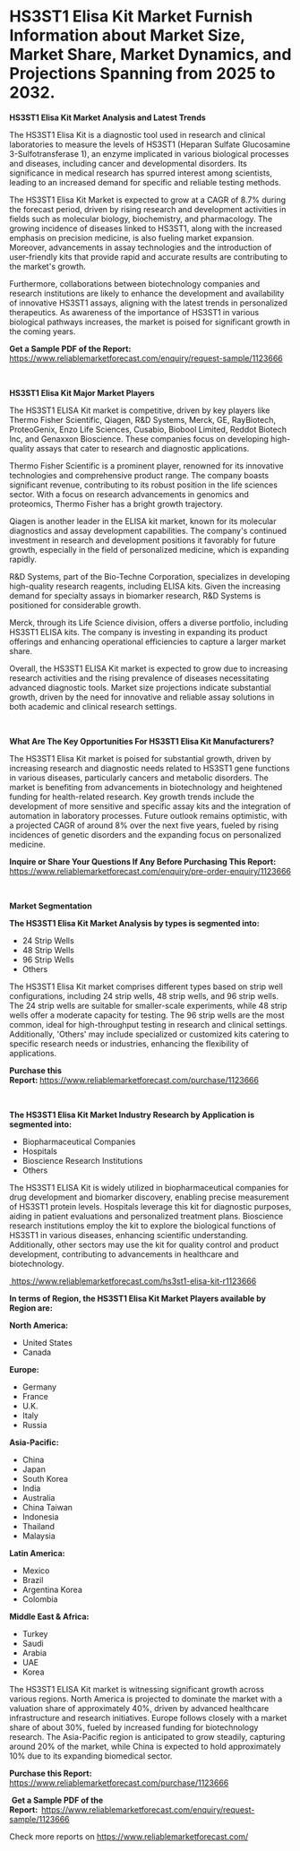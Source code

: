 <p><h1>HS3ST1 Elisa Kit Market Furnish Information about Market Size, Market Share, Market Dynamics, and Projections Spanning from 2025 to 2032.</h1></p><p><strong>HS3ST1 Elisa Kit Market Analysis and Latest Trends</strong></p>
<p><p>The HS3ST1 Elisa Kit is a diagnostic tool used in research and clinical laboratories to measure the levels of HS3ST1 (Heparan Sulfate Glucosamine 3-Sulfotransferase 1), an enzyme implicated in various biological processes and diseases, including cancer and developmental disorders. Its significance in medical research has spurred interest among scientists, leading to an increased demand for specific and reliable testing methods.</p><p>The HS3ST1 Elisa Kit Market is expected to grow at a CAGR of 8.7% during the forecast period, driven by rising research and development activities in fields such as molecular biology, biochemistry, and pharmacology. The growing incidence of diseases linked to HS3ST1, along with the increased emphasis on precision medicine, is also fueling market expansion. Moreover, advancements in assay technologies and the introduction of user-friendly kits that provide rapid and accurate results are contributing to the market's growth.</p><p>Furthermore, collaborations between biotechnology companies and research institutions are likely to enhance the development and availability of innovative HS3ST1 assays, aligning with the latest trends in personalized therapeutics. As awareness of the importance of HS3ST1 in various biological pathways increases, the market is poised for significant growth in the coming years.</p></p>
<p><strong>Get a Sample PDF of the Report:&nbsp;</strong> <a href="https://www.reliablemarketforecast.com/enquiry/request-sample/1123666?utm_campaign=1110&utm_medium=2&utm_source=Github&utm_content=ia&utm_term=03032025&utm_id=hs3st1-elisa-kit">https://www.reliablemarketforecast.com/enquiry/request-sample/1123666</a></p>
<p>&nbsp;</p>
<p><strong>HS3ST1 Elisa Kit Major Market Players</strong></p>
<p><p>The HS3ST1 ELISA Kit market is competitive, driven by key players like Thermo Fisher Scientific, Qiagen, R&D Systems, Merck, GE, RayBiotech, ProteoGenix, Enzo Life Sciences, Cusabio, Biobool Limited, Reddot Biotech Inc, and Genaxxon Bioscience. These companies focus on developing high-quality assays that cater to research and diagnostic applications.</p><p>Thermo Fisher Scientific is a prominent player, renowned for its innovative technologies and comprehensive product range. The company boasts significant revenue, contributing to its robust position in the life sciences sector. With a focus on research advancements in genomics and proteomics, Thermo Fisher has a bright growth trajectory.</p><p>Qiagen is another leader in the ELISA kit market, known for its molecular diagnostics and assay development capabilities. The company's continued investment in research and development positions it favorably for future growth, especially in the field of personalized medicine, which is expanding rapidly.</p><p>R&D Systems, part of the Bio-Techne Corporation, specializes in developing high-quality research reagents, including ELISA kits. Given the increasing demand for specialty assays in biomarker research, R&D Systems is positioned for considerable growth.</p><p>Merck, through its Life Science division, offers a diverse portfolio, including HS3ST1 ELISA kits. The company is investing in expanding its product offerings and enhancing operational efficiencies to capture a larger market share.</p><p>Overall, the HS3ST1 ELISA Kit market is expected to grow due to increasing research activities and the rising prevalence of diseases necessitating advanced diagnostic tools. Market size projections indicate substantial growth, driven by the need for innovative and reliable assay solutions in both academic and clinical research settings.</p></p>
<p>&nbsp;</p>
<p><strong>What Are The Key Opportunities For HS3ST1 Elisa Kit Manufacturers?</strong></p>
<p><p>The HS3ST1 Elisa Kit market is poised for substantial growth, driven by increasing research and diagnostic needs related to HS3ST1 gene functions in various diseases, particularly cancers and metabolic disorders. The market is benefiting from advancements in biotechnology and heightened funding for health-related research. Key growth trends include the development of more sensitive and specific assay kits and the integration of automation in laboratory processes. Future outlook remains optimistic, with a projected CAGR of around 8% over the next five years, fueled by rising incidences of genetic disorders and the expanding focus on personalized medicine.</p></p>
<p><strong>Inquire or Share Your Questions If Any Before Purchasing This Report:</strong> <a href="https://www.reliablemarketforecast.com/enquiry/pre-order-enquiry/1123666?utm_campaign=1110&utm_medium=2&utm_source=Github&utm_content=ia&utm_term=03032025&utm_id=hs3st1-elisa-kit">https://www.reliablemarketforecast.com/enquiry/pre-order-enquiry/1123666</a></p>
<p>&nbsp;</p>
<p><strong>Market Segmentation</strong></p>
<p><strong>The HS3ST1 Elisa Kit Market Analysis by types is segmented into:</strong></p>
<p><ul><li>24 Strip Wells</li><li>48 Strip Wells</li><li>96 Strip Wells</li><li>Others</li></ul></p>
<p><p>The HS3ST1 Elisa Kit market comprises different types based on strip well configurations, including 24 strip wells, 48 strip wells, and 96 strip wells. The 24 strip wells are suitable for smaller-scale experiments, while 48 strip wells offer a moderate capacity for testing. The 96 strip wells are the most common, ideal for high-throughput testing in research and clinical settings. Additionally, 'Others' may include specialized or customized kits catering to specific research needs or industries, enhancing the flexibility of applications.</p></p>
<p><strong>Purchase this Report:&nbsp;</strong><a href="https://www.reliablemarketforecast.com/purchase/1123666?utm_campaign=1110&utm_medium=2&utm_source=Github&utm_content=ia&utm_term=03032025&utm_id=hs3st1-elisa-kit">https://www.reliablemarketforecast.com/purchase/1123666</a></p>
<p>&nbsp;</p>
<p><strong>The HS3ST1 Elisa Kit Market Industry Research by Application is segmented into:</strong></p>
<p><ul><li>Biopharmaceutical Companies</li><li>Hospitals</li><li>Bioscience Research Institutions</li><li>Others</li></ul></p>
<p><p>The HS3ST1 ELISA Kit is widely utilized in biopharmaceutical companies for drug development and biomarker discovery, enabling precise measurement of HS3ST1 protein levels. Hospitals leverage this kit for diagnostic purposes, aiding in patient evaluations and personalized treatment plans. Bioscience research institutions employ the kit to explore the biological functions of HS3ST1 in various diseases, enhancing scientific understanding. Additionally, other sectors may use the kit for quality control and product development, contributing to advancements in healthcare and biotechnology.</p></p>
<p><a href="https://www.reliablemarketforecast.com/hs3st1-elisa-kit-r1123666?utm_campaign=1110&utm_medium=2&utm_source=Github&utm_content=ia&utm_term=03032025&utm_id=hs3st1-elisa-kit">&nbsp;https://www.reliablemarketforecast.com/hs3st1-elisa-kit-r1123666</a></p>
<p><strong>In terms of Region, the HS3ST1 Elisa Kit Market Players available by Region are:</strong></p>
<p>
    <p> <strong> North America: </strong>
        <ul>
            <li>United States</li>
            <li>Canada</li>
        </ul>
        </p> 
    <p> <strong> Europe: </strong>
        <ul>
            <li>Germany</li>
            <li>France</li>
            <li>U.K.</li>
            <li>Italy</li>
            <li>Russia</li>
        </ul>
        </p> 
    <p> <strong> Asia-Pacific: </strong>
        <ul>
            <li>China</li>
            <li>Japan</li>
            <li>South Korea</li>
            <li>India</li>
            <li>Australia</li>
            <li>China Taiwan</li>
            <li>Indonesia</li>
            <li>Thailand</li>
            <li>Malaysia</li>
        </ul>
        </p> 
    <p> <strong> Latin America: </strong>
        <ul>
            <li>Mexico</li>
            <li>Brazil</li>
            <li>Argentina Korea</li>
            <li>Colombia</li>
        </ul>
        </p> 
    <p> <strong> Middle East & Africa: </strong>
        <ul>
            <li>Turkey</li>
            <li>Saudi</li>
            <li>Arabia</li>
            <li>UAE</li>
            <li>Korea</li>
        </ul>
    </p>
    </p>
<p><p>The HS3ST1 ELISA Kit market is witnessing significant growth across various regions. North America is projected to dominate the market with a valuation share of approximately 40%, driven by advanced healthcare infrastructure and research initiatives. Europe follows closely with a market share of about 30%, fueled by increased funding for biotechnology research. The Asia-Pacific region is anticipated to grow steadily, capturing around 20% of the market, while China is expected to hold approximately 10% due to its expanding biomedical sector.</p></p>
<p><strong>Purchase this Report: </strong><a href="https://www.reliablemarketforecast.com/purchase/1123666?utm_campaign=1110&utm_medium=2&utm_source=Github&utm_content=ia&utm_term=03032025&utm_id=hs3st1-elisa-kit">https://www.reliablemarketforecast.com/purchase/1123666</a></p>
<p>&nbsp;<strong>Get a Sample PDF of the Report:&nbsp;&nbsp;</strong><a href="https://www.reliablemarketforecast.com/enquiry/request-sample/1123666?utm_campaign=1110&utm_medium=2&utm_source=Github&utm_content=ia&utm_term=03032025&utm_id=hs3st1-elisa-kit">https://www.reliablemarketforecast.com/enquiry/request-sample/1123666</a></p>
<p><strong></strong></p>
<p>Check more reports on <a href="https://www.reliablemarketforecast.com/?utm_campaign=1110&utm_medium=2&utm_source=Github&utm_content=ia&utm_term=03032025&utm_id=hs3st1-elisa-kit">https://www.reliablemarketforecast.com/</a></p>